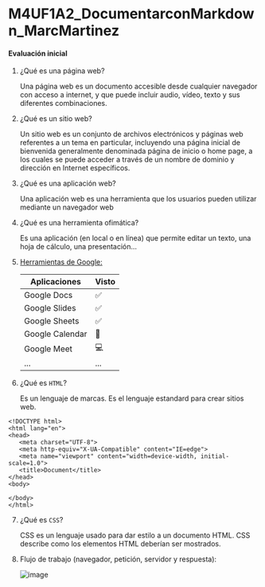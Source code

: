 # M4UF1A2_DocumentarconMarkdown_MarcMartinez
#### Evaluación inicial
1. ¿Qué es una página web?

   Una página web es un documento accesible desde cualquier navegador con acceso a internet, y      que puede incluir audio, vídeo, texto y sus diferentes combinaciones.

2. ¿Qué es un sitio web?

   Un sitio web es un conjunto de archivos electrónicos y páginas web referentes a un tema en      particular, incluyendo una página inicial de bienvenida generalmente denominada página de        inicio o home page, a los cuales se puede acceder a través de un nombre de dominio y            dirección en Internet específicos.

3. ¿Qué es una aplicación web?
   
   Una aplicación web es una herramienta que los usuarios pueden utilizar mediante un navegador web

4. ¿Qué es una herramienta ofimática?
   
   Es una aplicación (en local o en línea) que permite editar un texto, una hoja de cálculo,        una presentación...

5. [Herramientas de Google:](https://www.google.com/intl/es-419/chrome/browser-tools/)

   | Aplicaciones | Visto |
   | - | - |
   | Google Docs| :white_check_mark: |
   | Google Slides | :white_check_mark: |
   | Google Sheets | :white_check_mark: |
   | Google Calendar | 📆 |
   | Google Meet | :computer: |
   | ... | ... |

6. ¿Qué es ```HTML```?

   Es un lenguaje de marcas. Es el lenguaje estandard para crear sitios web.
   <!DOCTYPE html>
```
<!DOCTYPE html>
<html lang="en">
<head>
   <meta charset="UTF-8">
   <meta http-equiv="X-UA-Compatible" content="IE=edge">
   <meta name="viewport" content="width=device-width, initial-scale=1.0">
   <title>Document</title>
</head>
<body>

</body>
</html>
```

7. ¿Qué es ```CSS```?
   
   CSS es un lenguaje usado para dar estilo a un documento HTML. CSS describe como los
   elementos HTML deberían ser mostrados.   

8. Flujo de trabajo (navegador, petición, servidor y respuesta):
   
   ![image](https://user-images.githubusercontent.com/90915730/134022225-e1397ef2-2691-4d78-a513-735fd1dd3943.png)
